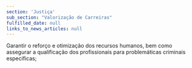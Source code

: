 ```yaml
---
section: 'Justiça'
sub_section: "Valorização de Carreiras"
fulfilled_date: null
links_to_news_articles: null
---
```


Garantir o reforço e otimização dos recursos humanos, bem como assegurar a qualificação dos profissionais para problemáticas criminais específicas;